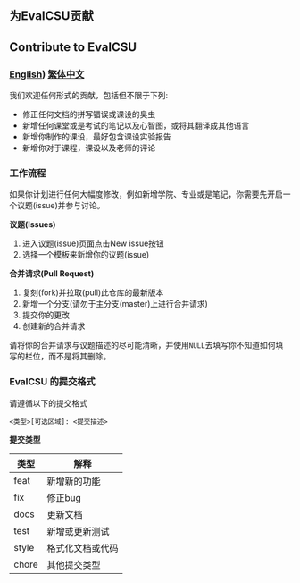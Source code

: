 ## 为EvalCSU贡献
## Contribute to EvalCSU
### [English](CONTRIBUTION.md)) [繁体中文](CONTRIBUTION_zh_tradition.md)

我们欢迎任何形式的贡献，包括但不限于下列:

- 修正任何文档的拼写错误或课设的臭虫
- 新增任何课堂或是考试的笔记以及心智图，或将其翻译成其他语言
- 新增你制作的课设，最好包含课设实验报告
- 新增你对于课程，课设以及老师的评论

### 工作流程

如果你计划进行任何大幅度修改，例如新增学院、专业或是笔记，你需要先开启一个议题(issue)并参与讨论。

**议题(Issues)**

1. 进入议题(issue)页面点击New issue按钮
2. 选择一个模板来新增你的议题(issue)

**合并请求(Pull Request)**

1. 复刻(fork)并拉取(pull)此仓库的最新版本
2. 新增一个分支(请勿于主分支(master)上进行合并请求)
3. 提交你的更改
4. 创建新的合并请求

请将你的合并请求与议题描述的尽可能清晰，并使用`NULL`去填写你不知道如何填写的栏位，而不是将其删除。

### EvalCSU 的提交格式

请遵循以下的提交格式

```
<类型>[可选区域]: <提交描述>
```

**提交类型**

  <table margin="center">
    <thead>
        <tr>
            <th>类型</th>
          	<th>解释</th>
        </tr>
    </thead>
    <tbody>
        <tr>
            <td>feat</td>
            <td>新增新的功能</td>
        </tr>
      	<tr>
            <td>fix</td>
            <td>修正bug</td>
     		</tr>
     	 	<tr>
            <td>docs</td>
            <td>更新文档</td>
      	</tr>
      	<tr>
            <td>test</td>
            <td>新增或更新测试</td>
      	</tr>
      	<tr>
            <td>style</td>
            <td>格式化文档或代码</td>
      	</tr>
      	<tr>
            <td>chore</td>
            <td>其他提交类型</td>
      	</tr>
    </tbody>
  </table>
</div>
